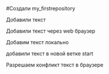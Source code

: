 ﻿#Создали my_firstrepository

Добавили текст

Добавили текст через web браузер

Добавим текст локально

добавили текст в новой ветке start

Разрешаем конфликт текст в браузере


